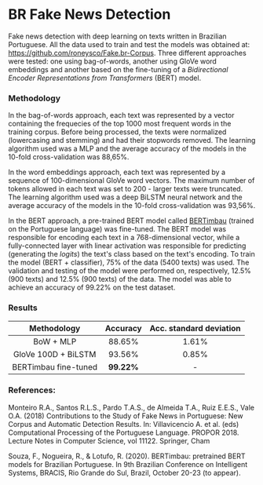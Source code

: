 # BR Fake News Detection
Fake news detection with deep learning on texts written in Brazilian Portuguese. All the data used to train and test the models was obtained at: https://github.com/roneysco/Fake.br-Corpus. Three different approaches were tested: one using bag-of-words, another using GloVe word embeddings and another based on the fine-tuning of a *Bidirectional Encoder Representations from Transformers* (BERT) model. 

### Methodology
In the bag-of-words approach, each text was represented by a vector containing the frequecies of the top 1000 most frequent words in the training corpus. Before being processed, the texts were normalized (lowercasing and stemming) and had their stopwords removed. The learning algorithm used was a MLP and the average accuracy of the models in the 10-fold cross-validation was 88,65%.

In the word embeddings approach, each text was represented by a sequence of 100-dimensional GloVe word vectors. The maximum number of tokens allowed in each text was set to 200 - larger texts were truncated. The learning algorithm used was a deep BiLSTM neural network and the average accuracy of the models in the 10-fold cross-validation was 93,56%.

In the BERT approach, a pre-trained BERT model called [BERTimbau](https://github.com/neuralmind-ai/portuguese-bert) (trained on the Portuguese language) was fine-tuned. The BERT model was responsible for encoding each text in a 768-dimensional vector, while a fully-connected layer with linear activation was responsible for predicting (generating the *logits*) the text's class based on the text's encoding. To train the model (BERT + classifier), 75% of the data (5400 texts) was used. The validation and testing of the model were performed on, respectively, 12.5% (900 texts) and 12.5% (900 texts) of the data. The model was able to achieve an accuracy of 99.22% on the test dataset.

### Results

| Methodology           | Accuracy     | Acc. standard deviation |
| :-------------------: | :----------: | :---------------------: |
| BoW + MLP             |    88.65%    |         1.61%           |
| GloVe 100D + BiLSTM   |    93.56%    |         0.85%           |
| BERTimbau fine-tuned  |  **99.22%**  |           -             |

### References:

Monteiro R.A., Santos R.L.S., Pardo T.A.S., de Almeida T.A., Ruiz E.E.S., Vale O.A. (2018) Contributions to the Study of Fake News in Portuguese: New Corpus and Automatic Detection Results. In: Villavicencio A. et al. (eds) Computational Processing of the Portuguese Language. PROPOR 2018. Lecture Notes in Computer Science, vol 11122. Springer, Cham

Souza, F., Nogueira, R., & Lotufo, R. (2020). BERTimbau: pretrained BERT models for Brazilian Portuguese. In 9th Brazilian Conference on Intelligent Systems, BRACIS, Rio Grande do Sul, Brazil, October 20-23 (to appear).



